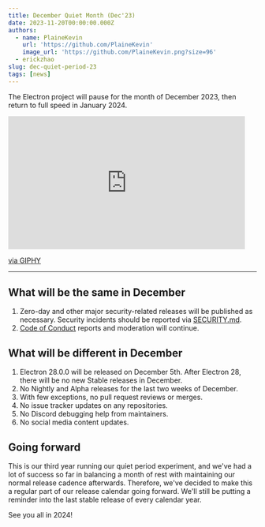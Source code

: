 ```yaml
---
title: December Quiet Month (Dec'23)
date: 2023-11-20T00:00:00.000Z
authors:
  - name: PlaineKevin
    url: 'https://github.com/PlaineKevin'
    image_url: 'https://github.com/PlaineKevin.png?size=96'
  - erickzhao
slug: dec-quiet-period-23
tags: [news]
---
```


The Electron project will pause for the month of December 2023, then return to full speed in
January 2024.

<iframe src="https://giphy.com/embed/7ShQBUr50tPfvgrwX9" width="480" height="270" frameBorder="0" class="giphy-embed" allowFullScreen></iframe><p><a href="https://giphy.com/gifs/disneyplus-7ShQBUr50tPfvgrwX9">via GIPHY</a></p>

---

## What will be the same in December

1. Zero-day and other major security-related releases will be published as necessary. Security
   incidents should be reported via [SECURITY.md](https://github.com/electron/electron/tree/main/SECURITY.md).
1. [Code of Conduct](https://github.com/electron/electron/blob/main/CODE_OF_CONDUCT.md) reports
   and moderation will continue.

## What will be different in December

1. Electron 28.0.0 will be released on December 5th. After Electron 28, there will be no new Stable releases in December.
1. No Nightly and Alpha releases for the last two weeks of December.
1. With few exceptions, no pull request reviews or merges.
1. No issue tracker updates on any repositories.
1. No Discord debugging help from maintainers.
1. No social media content updates.

## Going forward

This is our third year running our quiet period experiment, and we've had a lot of success so far
in balancing a month of rest with maintaining our normal release cadence afterwards. Therefore,
we've decided to make this a regular part of our release calendar going forward. We'll still be
putting a reminder into the last stable release of every calendar year.

See you all in 2024!
